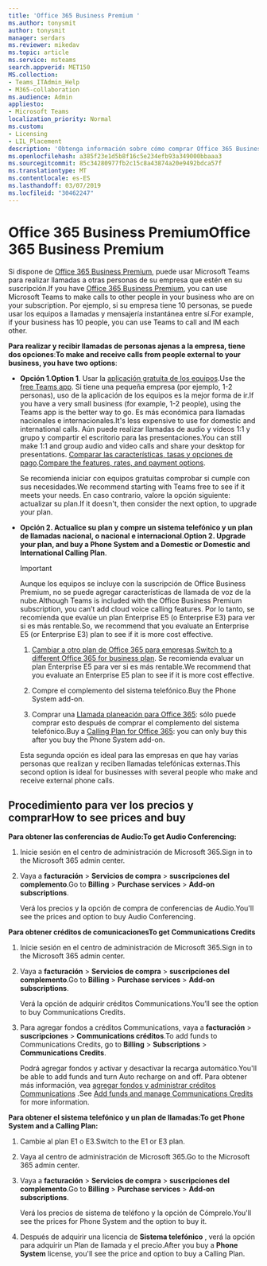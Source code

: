```yaml
---
title: 'Office 365 Business Premium '
ms.author: tonysmit
author: tonysmit
manager: serdars
ms.reviewer: mikedav
ms.topic: article
ms.service: msteams
search.appverid: MET150
MS.collection:
- Teams_ITAdmin_Help
- M365-collaboration
ms.audience: Admin
appliesto:
- Microsoft Teams
localization_priority: Normal
ms.custom:
- Licensing
- LIL_Placement
description: 'Obtenga información sobre cómo comprar Office 365 Business Premium planes, características y licencias adicionales. '
ms.openlocfilehash: a385f23e1d5b8f16c5e234efb93a349000bbaaa3
ms.sourcegitcommit: 85c34280977fb2c15c8a43874a20e9492bdca57f
ms.translationtype: MT
ms.contentlocale: es-ES
ms.lasthandoff: 03/07/2019
ms.locfileid: "30462247"
---
```

# <a name="office-365-business-premium"></a><span data-ttu-id="57171-103">Office 365 Business Premium</span><span class="sxs-lookup"><span data-stu-id="57171-103">Office 365 Business Premium</span></span>

<span data-ttu-id="57171-104">Si dispone de [Office 365 Business Premium](https://products.office.com/en/business/office-365-business-premium), puede usar Microsoft Teams para realizar llamadas a otras personas de su empresa que estén en su suscripción.</span><span class="sxs-lookup"><span data-stu-id="57171-104">If you have [Office 365 Business Premium](https://products.office.com/en/business/office-365-business-premium), you can use Microsoft Teams to make calls to other people in your business who are on your subscription.</span></span> <span data-ttu-id="57171-105">Por ejemplo, si su empresa tiene 10 personas, se puede usar los equipos a llamadas y mensajería instantánea entre sí.</span><span class="sxs-lookup"><span data-stu-id="57171-105">For example, if your business has 10 people, you can use Teams to call and IM each other.</span></span>

<span data-ttu-id="57171-106">**Para realizar y recibir llamadas de personas ajenas a la empresa, tiene dos opciones**:</span><span class="sxs-lookup"><span data-stu-id="57171-106">**To make and receive calls from people external to your business, you have two options**:</span></span>

- <span data-ttu-id="57171-107">**Opción 1**.</span><span class="sxs-lookup"><span data-stu-id="57171-107">**Option 1**.</span></span> <span data-ttu-id="57171-108">Usar la [aplicación gratuita de los equipos](https://products.office.com/microsoft-teams/free).</span><span class="sxs-lookup"><span data-stu-id="57171-108">Use the [free Teams app](https://products.office.com/microsoft-teams/free).</span></span> <span data-ttu-id="57171-109">Si tiene una pequeña empresa (por ejemplo, 1-2 personas), uso de la aplicación de los equipos es la mejor forma de ir.</span><span class="sxs-lookup"><span data-stu-id="57171-109">If you have a very small business (for example, 1-2 people), using the Teams app is the better way to go.</span></span> <span data-ttu-id="57171-110">Es más económica para llamadas nacionales e internacionales.</span><span class="sxs-lookup"><span data-stu-id="57171-110">It's less expensive to use for domestic and international calls.</span></span> <span data-ttu-id="57171-111">Aún puede realizar llamadas de audio y vídeos 1:1 y grupo y compartir el escritorio para las presentaciones.</span><span class="sxs-lookup"><span data-stu-id="57171-111">You can still make 1:1 and group audio and video calls and share your desktop for presentations.</span></span> <span data-ttu-id="57171-112">[Comparar las características, tasas y opciones de pago](https://products.office.com/microsoft-teams/free).</span><span class="sxs-lookup"><span data-stu-id="57171-112">[Compare the features, rates, and payment options](https://products.office.com/microsoft-teams/free).</span></span>

     <span data-ttu-id="57171-113">Se recomienda iniciar con equipos gratuitas comprobar si cumple con sus necesidades.</span><span class="sxs-lookup"><span data-stu-id="57171-113">We recommend starting with Teams free to see if it meets your needs.</span></span> <span data-ttu-id="57171-114">En caso contrario, valore la opción siguiente: actualizar su plan.</span><span class="sxs-lookup"><span data-stu-id="57171-114">If it doesn't, then consider the next option, to upgrade your plan.</span></span>

- <span data-ttu-id="57171-115">**Opción 2. Actualice su plan y compre un sistema telefónico y un plan de llamadas nacional, o nacional e internacional**.</span><span class="sxs-lookup"><span data-stu-id="57171-115">**Option 2. Upgrade your plan, and buy a Phone System and a Domestic or Domestic and International Calling Plan**.</span></span>

    > [!Important]
    > <span data-ttu-id="57171-116">Aunque los equipos se incluye con la suscripción de Office Business Premium, no se puede agregar características de llamada de voz de la nube.</span><span class="sxs-lookup"><span data-stu-id="57171-116">Although Teams is included with the Office Business Premium subscription, you can’t add cloud voice calling features.</span></span> <span data-ttu-id="57171-117">Por lo tanto, se recomienda que evalúe un plan Enterprise E5 (o Enterprise E3) para ver si es más rentable.</span><span class="sxs-lookup"><span data-stu-id="57171-117">So, we recommend that you evaluate an Enterprise E5 (or Enterprise E3) plan to see if it is more cost effective.</span></span>

    1. <span data-ttu-id="57171-118">[Cambiar a otro plan de Office 365 para empresas](https://support.office.com/article/73318661-8f33-478b-bcc7-fb8d69dbb22a).</span><span class="sxs-lookup"><span data-stu-id="57171-118">[Switch to a different Office 365 for business plan](https://support.office.com/article/73318661-8f33-478b-bcc7-fb8d69dbb22a).</span></span> <span data-ttu-id="57171-119">Se recomienda evaluar un plan Enterprise E5 para ver si es más rentable.</span><span class="sxs-lookup"><span data-stu-id="57171-119">We recommend that you evaluate an Enterprise E5 plan to see if it is more cost effective.</span></span>

    2. <span data-ttu-id="57171-120">Compre el complemento del sistema telefónico.</span><span class="sxs-lookup"><span data-stu-id="57171-120">Buy the Phone System add-on.</span></span>
    
    3. <span data-ttu-id="57171-121">Comprar una [Llamada planeación para Office 365](../calling-plans-for-office-365.md): sólo puede comprar esto después de comprar el complemento del sistema telefónico.</span><span class="sxs-lookup"><span data-stu-id="57171-121">Buy a [Calling Plan for Office 365](../calling-plans-for-office-365.md): you can only buy this after you buy the Phone System add-on.</span></span>
    
    <span data-ttu-id="57171-122">Esta segunda opción es ideal para las empresas en que hay varias personas que realizan y reciben llamadas telefónicas externas.</span><span class="sxs-lookup"><span data-stu-id="57171-122">This second option is ideal for businesses with several people who make and receive external phone calls.</span></span>

## <a name="how-to-see-prices-and-buy"></a><span data-ttu-id="57171-123">Procedimiento para ver los precios y comprar</span><span class="sxs-lookup"><span data-stu-id="57171-123">How to see prices and buy</span></span>
<span data-ttu-id="57171-124"><a name="bkmk_buypremium"> </a></span><span class="sxs-lookup"><span data-stu-id="57171-124"></span></span>

 <span data-ttu-id="57171-125">**Para obtener las conferencias de Audio:**</span><span class="sxs-lookup"><span data-stu-id="57171-125">**To get Audio Conferencing:**</span></span>

1. <span data-ttu-id="57171-126">Inicie sesión en el centro de administración de Microsoft 365.</span><span class="sxs-lookup"><span data-stu-id="57171-126">Sign in to the Microsoft 365 admin center.</span></span>

2. <span data-ttu-id="57171-127">Vaya a **facturación** > **Servicios de compra** > **suscripciones del complemento**.</span><span class="sxs-lookup"><span data-stu-id="57171-127">Go to **Billing** > **Purchase services** > **Add-on subscriptions**.</span></span>

   <span data-ttu-id="57171-128">Verá los precios y la opción de compra de conferencias de Audio.</span><span class="sxs-lookup"><span data-stu-id="57171-128">You'll see the prices and option to buy Audio Conferencing.</span></span>

<span data-ttu-id="57171-129">**Para obtener créditos de comunicaciones**</span><span class="sxs-lookup"><span data-stu-id="57171-129">**To get Communications Credits**</span></span>

1. <span data-ttu-id="57171-130">Inicie sesión en el centro de administración de Microsoft 365.</span><span class="sxs-lookup"><span data-stu-id="57171-130">Sign in to the Microsoft 365 admin center.</span></span>

2. <span data-ttu-id="57171-131">Vaya a **facturación** > **Servicios de compra** > **suscripciones del complemento**.</span><span class="sxs-lookup"><span data-stu-id="57171-131">Go to **Billing** > **Purchase services** > **Add-on subscriptions**.</span></span>

   <span data-ttu-id="57171-132">Verá la opción de adquirir créditos Communications.</span><span class="sxs-lookup"><span data-stu-id="57171-132">You’ll see the option to buy Communications Credits.</span></span>

3. <span data-ttu-id="57171-133">Para agregar fondos a créditos Communications, vaya a **facturación** > **suscripciones** > **Communications créditos**.</span><span class="sxs-lookup"><span data-stu-id="57171-133">To add funds to Communications Credits, go to **Billing** > **Subscriptions** > **Communications Credits**.</span></span>

    <span data-ttu-id="57171-134">Podrá agregar fondos y activar y desactivar la recarga automático.</span><span class="sxs-lookup"><span data-stu-id="57171-134">You'll be able to add funds and turn Auto recharge on and off.</span></span> <span data-ttu-id="57171-135">Para obtener más información, vea [agregar fondos y administrar créditos Communications](../add-funds-and-manage-communications-credits.md) .</span><span class="sxs-lookup"><span data-stu-id="57171-135">See [Add funds and manage Communications Credits](../add-funds-and-manage-communications-credits.md) for more information.</span></span> 


<span data-ttu-id="57171-136">**Para obtener el sistema telefónico y un plan de llamadas:**</span><span class="sxs-lookup"><span data-stu-id="57171-136">**To get Phone System and a Calling Plan:**</span></span>

1. <span data-ttu-id="57171-137">Cambie al plan E1 o E3.</span><span class="sxs-lookup"><span data-stu-id="57171-137">Switch to the E1 or E3 plan.</span></span>

2. <span data-ttu-id="57171-138">Vaya al centro de administración de Microsoft 365.</span><span class="sxs-lookup"><span data-stu-id="57171-138">Go to the Microsoft 365 admin center.</span></span>

3. <span data-ttu-id="57171-139">Vaya a **facturación** > **Servicios de compra** > **suscripciones del complemento**.</span><span class="sxs-lookup"><span data-stu-id="57171-139">Go to **Billing** > **Purchase services** > **Add-on subscriptions**.</span></span>

    <span data-ttu-id="57171-140">Verá los precios de sistema de teléfono y la opción de Cómprelo.</span><span class="sxs-lookup"><span data-stu-id="57171-140">You'll see the prices for Phone System and the option to buy it.</span></span>

4. <span data-ttu-id="57171-141">Después de adquirir una licencia de **Sistema telefónico** , verá la opción para adquirir un Plan de llamada y el precio.</span><span class="sxs-lookup"><span data-stu-id="57171-141">After you buy a **Phone System** license, you'll see the price and option to buy a Calling Plan.</span></span>